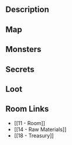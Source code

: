 
## Description

## Map

## Monsters

## Secrets

## Loot

## Room Links

*  [[11 - Room]]
*  [[14 - Raw Materials]]
*  [[18 - Treasury]]